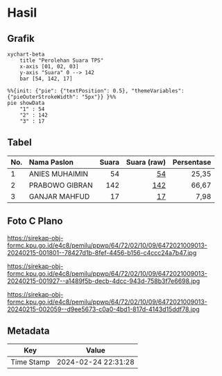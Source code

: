 # Hasil

## Grafik

```mermaid
xychart-beta
    title "Perolehan Suara TPS"
    x-axis [01, 02, 03]
    y-axis "Suara" 0 --> 142
    bar [54, 142, 17]
```

```mermaid
%%{init: {"pie": {"textPosition": 0.5}, "themeVariables": {"pieOuterStrokeWidth": "5px"}} }%%
pie showData
    "1" : 54
    "2" : 142
    "3" : 17
```

## Tabel

| No. | Nama Paslon    | Suara | Suara (raw) | Persentase |
|:--- |:-------------- | -----:| -----------:| ----------:|
| 1   | ANIES MUHAIMIN | 54    | [54][p-1]   | 25,35      |
| 2   | PRABOWO GIBRAN | 142   | [142][p-2]  | 66,67      |
| 3   | GANJAR MAHFUD  | 17    | [17][p-3]   | 7,98       |


[p-1]: https://github.com/gigit-pemilu/pemilu-2024-64-kalimantan-timur/blob/main/pilpres/hitung-suara/sub/64-kalimantan-timur/sub/72-kota-samarinda/sub/02-samarinda-seberang/sub/1009-mangkupalas/sub/013-tps/sub/paslon-1.txt
[p-2]: https://github.com/gigit-pemilu/pemilu-2024-64-kalimantan-timur/blob/main/pilpres/hitung-suara/sub/64-kalimantan-timur/sub/72-kota-samarinda/sub/02-samarinda-seberang/sub/1009-mangkupalas/sub/013-tps/sub/paslon-2.txt
[p-3]: https://github.com/gigit-pemilu/pemilu-2024-64-kalimantan-timur/blob/main/pilpres/hitung-suara/sub/64-kalimantan-timur/sub/72-kota-samarinda/sub/02-samarinda-seberang/sub/1009-mangkupalas/sub/013-tps/sub/paslon-3.txt

## Foto C Plano

https://sirekap-obj-formc.kpu.go.id/e4c8/pemilu/ppwp/64/72/02/10/09/6472021009013-20240215-001801--78427d1b-8fef-4456-b156-c4ccc24a7b47.jpg

https://sirekap-obj-formc.kpu.go.id/e4c8/pemilu/ppwp/64/72/02/10/09/6472021009013-20240215-001927--a1489f5b-decb-4dcc-943d-758b3f7e6698.jpg

https://sirekap-obj-formc.kpu.go.id/e4c8/pemilu/ppwp/64/72/02/10/09/6472021009013-20240215-002059--d9ee5673-c0a0-4bd1-817d-4143d15ddf78.jpg


## Metadata

| Key        | Value               |
| ---------- | ------------------- |
| Time Stamp | 2024-02-24 22:31:28 |



